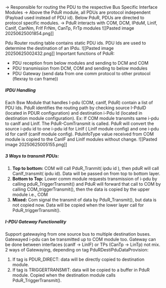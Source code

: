 -> Responsible for routing the PDU to the respective Bus Specific Interface Modules
-> Above the PduR module, all PDUs are protocol independent (Payload used instead of PDU id). Below PduR, PDUs are directed to protocol specific modules.
-> PduR interacts with COM, DCM, IPduM, LinIf, CanIf, CanNm, FrIf FrNm, CanTp, FrTp modules
![[Pasted image 20250625001854.png]]

Pdu Router routing table contains static PDU ids. PDU Ids are used to determine the destination of an IPdu.
![[Pasted image 20250625002432.png]]
Important functions of PduR:
- PDU reception from below modules and sending to DCM and COM
- PDU transmission from DCM, COM and sending to below modules
- PDU Gateway (send data from one comm protocol to other protocol (flexray to can frame))

##### IPDU Handling
Each Bsw Module that handles I-pdu (COM, canIf, PduR) contain a list of PDU Ids. PduR identifies the routing path by checking source I-PduID (located in PDUR configuration) and destination i-Pdu Id (located in destination module configuration).
Ex: If COM module transmits same i-pdu to canIf and LinIf. The PduR-ComTransmit is called. PduR will convert the source i-pdu id to one i-pdu id for LinIf ( LinIf module config) and one i-pdu id for canIf (canIf module config). PduInfoType value received from COM module is copied to the CanIF and LinIf modules without change.
![[Pasted image 20250625005155.png]]

##### 3 Ways to transmit PDUs:
1. **Top to bottom:** COM will call PduR_Tranmit( ipdu id ), then pduR will call CanIf_transmit( ipdu id). Data will be passed on from top to bottom layer.
2. **Bottom to Top:** Lower comm module requests transmission of i-pdu by calling pduR_TriggerTransmit() and PduR will forward that call to COM by calling COM_triggerTransmit(), then the data is copied by the upper module i.e., COM
3. **Mixed:** Com signal the transmit of data by PduR_Transmit(), but data is not copied now. Data will be copied when the lower layer call for PduR_triggerTransmit().
##### I-PDU Gateway Functionality
Support gatewaying from one source bus to multiple destination buses.
Gatewayed i-pdu can be transmitted up to COM module too.
Gateway can be done between interfaces (canIf -> LinIF) or TPs (CanTp -> LinTp) not mix.
2 ways of Gatewaying, depending on tag PduRDestiPduDataProvision:
1. If tag is PDUR_DIRECT: data will be directly copied to destination module.
2. If tag is TRIGGERTRANSMIT: data will be copied to a buffer in PduR module. Copied when the destination module calls PduR_TriggerTransmit().
